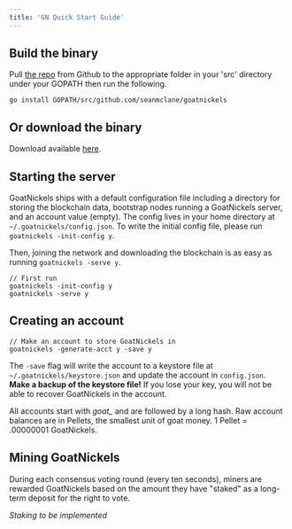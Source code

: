 ```yaml
---
title: 'GN Quick Start Guide'
---
```

## Build the binary
Pull [the repo](https://github.com/seanmclane/goatnickels) from Github to the appropriate folder in your 'src' directory under your GOPATH then run the following.
```
go install GOPATH/src/github.com/seanmclane/goatnickels
```

## Or download the binary
Download available [here](http://goatnickels.com/download).

## Starting the server
GoatNickels ships with a default configuration file including a directory for storing the blockchain data, bootstrap nodes running a GoatNickels server, and an account value (empty). The config lives in your home directory at `~/.goatnickels/config.json`. To write the initial config file, please run `goatnickels -init-config y`.

Then, joining the network and downloading the blockchain is as easy as running `goatnickels -serve y`.

```
// First run
goatnickels -init-config y
goatnickels -serve y
```

## Creating an account
```
// Make an account to store GoatNickels in
goatnickels -generate-acct y -save y
```
The `-save` flag will write the account to a keystore file at `~/.goatnickels/keystore.json` and update the account in `config.json`. **Make a backup of the keystore file!** If you lose your key, you will not be able to recover GoatNickels in the account.

All accounts start with *goat_* and are followed by a long hash. Raw account balances are in Pellets, the smallest unit of goat money. 1 Pellet = .00000001 GoatNickels.

## Mining GoatNickels
During each consensus voting round (every ten seconds), miners are rewarded GoatNickels based on the amount they have "staked" as a long-term deposit for the right to vote.

*Staking to be implemented*
